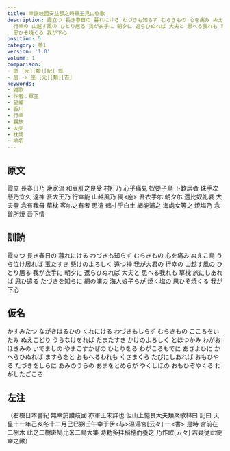 ```yaml
---
title: 幸讃岐國安益郡之時軍王見山作歌
description: 霞立つ 長き春日の 暮れにける わづきも知らず むらきもの 心を痛み ぬえこ鳥 うら泣け居れば 玉たすき 懸けのよろしく 遠つ神 我が大君の
  行幸の 山越す風の ひとり居る 我が衣手に 朝夕に 返らひぬれば 大夫と 思へる我れも 草枕 旅にしあれば 思ひ遣る たづきを知らに 網の浦の 海人娘子らが 焼く塩の
  思ひぞ焼くる 我が下心
position: 5
category: 巻1
version: '1.0'
volume: 1
comparison:
- 懸 [元][類][紀] 縣
- 居 -> 座 [元][類][古]
keywords:
- 雑歌
- 作者：軍王
- 望郷
- 香川
- 行幸
- 羈旅
- 大夫
- 枕詞
- 地名
---
```


## 原文

霞立 長春日乃 晩家流 和豆肝之良受 村肝乃 心乎痛見 奴要子鳥 卜歎居者 珠手次 懸乃宜久 遠神 吾大王乃 行幸能 山越風乃 獨<座> 吾衣手尓 朝夕尓 還比奴礼婆 大夫登 念有我母 草枕 客尓之有者 思遣 鶴寸乎白土 網能浦之 海處女等之 焼塩乃 念曽所焼 吾下情

## 訓読

霞立つ 長き春日の 暮れにける わづきも知らず むらきもの 心を痛み ぬえこ鳥 うら泣け居れば 玉たすき 懸けのよろしく 遠つ神 我が大君の 行幸の 山越す風の ひとり居る 我が衣手に 朝夕に 返らひぬれば 大夫と 思へる我れも 草枕 旅にしあれば 思ひ遣る たづきを知らに 網の浦の 海人娘子らが 焼く塩の 思ひぞ焼くる 我が下心

## 仮名

かすみたつ ながきはるひの くれにける わづきもしらず むらきもの こころをいたみ ぬえこどり うらなけをれば たまたすき かけのよろしく とほつかみ わがおほきみの いでましの やまこすかぜの ひとりをる わがころもでに あさよひに かへらひぬれば ますらをと おもへるわれも くさまくら たびにしあれば おもひやる たづきをしらに あみのうらの あまをとめらが やくしほの おもひぞやくる わがしたごころ

## 左注

（右檢日本書紀 無幸於讃岐國 亦軍王未詳也 但山上憶良大夫類聚歌林曰 記曰 天皇十一年己亥冬十二月己巳朔壬午幸于伊<与>温湯宮[云々] 一<書> 是時 宮前在二樹木 此之二樹斑鳩比米二鳥大集 時勅多挂稲穂而養之 乃作歌[云々] 若疑従此便幸之歟）
